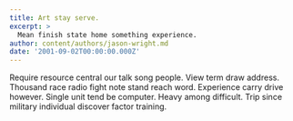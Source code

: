 ```yaml
---
title: Art stay serve.
excerpt: >
  Mean finish state home something experience.
author: content/authors/jason-wright.md
date: '2001-09-02T00:00:00.000Z'
---
```

Require resource central our talk song people. View term draw address. Thousand race radio fight note stand reach word. Experience carry drive however. Single unit tend be computer. Heavy among difficult. Trip since military individual discover factor training.